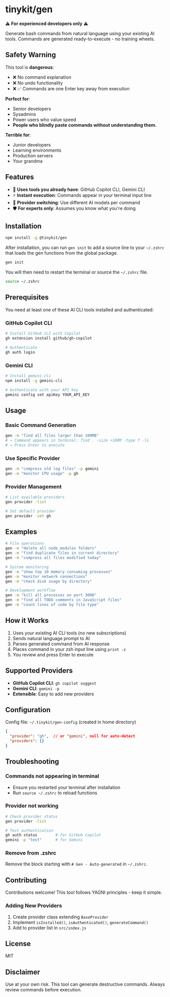 # tinykit/gen

⚠️ **For experienced developers only** ⚠️

Generate bash commands from natural language using your existing AI tools. Commands are generated ready-to-execute - no training wheels.

## Safety Warning

This tool is **dangerous**:

- ❌ No command explanation
- ❌ No undo functionality
- ❌ ✅ Commands are one Enter key away from execution

**Perfect for**: 
- Senior developers
- Sysadmins
- Power users who value speed
- **People who blindly paste commands without understanding them.**

**Terrible for**:
- Junior developers
- Learning environments
- Production servers
- Your grandma

## Features

- 🤖 **Uses tools you already have**: GitHub Copilot CLI, Gemini CLI
- ⚡ **Instant execution**: Commands appear in your terminal input line
- 🔄 **Provider switching**: Use different AI models per command  
- 🛡️ **For experts only**: Assumes you know what you're doing

## Installation

```bash
npm install -g @tinykit/gen
```

After installation, you can run `gen init` to add a source line to your `~/.zshrc` that loads the gen functions from the global package.

```bash
gen init
```

You will then need to restart the terminal or source the `~/.zshrc` file.

```bash
source ~/.zshrc
```

## Prerequisites

You need at least one of these AI CLI tools installed and authenticated:

### GitHub Copilot CLI
```bash
# Install GitHub CLI with Copilot
gh extension install github/gh-copilot

# Authenticate
gh auth login
```

### Gemini CLI
```bash
# Install gemini-cli
npm install -g gemini-cli

# Authenticate with your API key
gemini config set apiKey YOUR_API_KEY
```

## Usage

### Basic Command Generation
```bash
gen -m "find all files larger than 100MB"
# → Command appears in terminal: find . -size +100M -type f -ls
# → Press Enter to execute
```

### Use Specific Provider
```bash
gen -m "compress old log files" -p gemini
gen -m "monitor CPU usage" -p gh
```

### Provider Management
```bash
# List available providers
gen provider -list

# Set default provider
gen provider -set gh
```

## Examples

```bash
# File operations
gen -m "delete all node_modules folders"
gen -m "find duplicate files in current directory"
gen -m "compress all files modified today"

# System monitoring
gen -m "show top 10 memory consuming processes"
gen -m "monitor network connections"
gen -m "check disk usage by directory"

# Development workflow
gen -m "kill all processes on port 3000"
gen -m "find all TODO comments in JavaScript files"
gen -m "count lines of code by file type"
```

## How it Works

1. Uses your existing AI CLI tools (no new subscriptions)
2. Sends natural language prompt to AI
3. Parses generated command from AI response
4. Places command in your zsh input line using `print -z`
5. You review and press Enter to execute

## Supported Providers

- **GitHub Copilot CLI**: `gh copilot suggest`
- **Gemini CLI**: `gemini -p`
- **Extensible**: Easy to add new providers

## Configuration

Config file: `~/.tinykit/gen-config` (created in home directory)

```json
{
  "provider": "gh",  // or "gemini", null for auto-detect
  "providers": {}
}
```

## Troubleshooting

### Commands not appearing in terminal
- Ensure you restarted your terminal after installation
- Run `source ~/.zshrc` to reload functions

### Provider not working
```bash
# Check provider status
gen provider -list

# Test authentication
gh auth status        # for GitHub Copilot
gemini -p "test"      # for Gemini
```

### Remove from .zshrc
Remove the block starting with `# Gen - Auto-generated` in `~/.zshrc`.

## Contributing

Contributions welcome! This tool follows YAGNI principles - keep it simple.

### Adding New Providers

1. Create provider class extending `BaseProvider`
2. Implement `isInstalled()`, `isAuthenticated()`, `generateCommand()`
3. Add to provider list in `src/index.js`

## License

MIT

## Disclaimer

Use at your own risk. This tool can generate destructive commands. Always review commands before execution.
